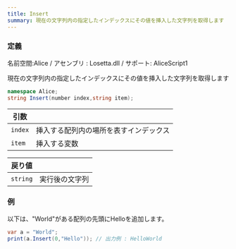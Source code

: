 ```yaml
---
title: Insert
summary: 現在の文字列内の指定したインデックスにその値を挿入した文字列を取得します
---
```

### 定義
名前空間:Alice / アセンブリ : Losetta.dll / サポート: AliceScript1

現在の文字列内の指定したインデックスにその値を挿入した文字列を取得します

```cs title="AliceScript"
namespace Alice;
string Insert(number index,string item);
```

|引数| |
|-|-|
|`index`|挿入する配列内の場所を表すインデックス|
|`item`|挿入する変数|

|戻り値| |
|-|-|
|`string`|実行後の文字列|

### 例
以下は、"World"がある配列の先頭にHelloを追加します。

```cs title="AliceScript"
var a = "World";
print(a.Insert(0,"Hello")); // 出力例 : HelloWorld
```

